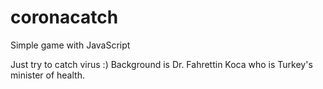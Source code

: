 # coronacatch
Simple game with JavaScript

Just try to catch virus :)
Background is Dr. Fahrettin Koca who is Turkey's minister of health. 
